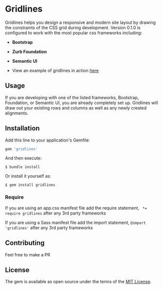 # Gridlines
Gridlines helps you design a responsive and modern site layout by drawing the constraints of the CSS grid during development. Version 0.1.0 is configured to work with the most popular css frameworks including: 

* **Bootstrap**
* **Zurb Foundation**
* **Semantic UI**

* View an example of gridlines in action [here](https://webteamuniversity.github.io/gridlines/docs/index.html)

## Usage
If you are developing with one of the listed frameworks, Bootstrap, Foundation, or Semantic UI, you are already completely set up. Gridlines will draw out your existing rows and columns as well as any newly created alignments.

## Installation
Add this line to your application's Gemfile:

```ruby
gem 'gridlines'
```

And then execute:
```
$ bundle install
```

Or install it yourself as:
```
$ gem install gridlines
```

### Require

If you are using an app.css manifest file add the require statement,  ` *= require gridlines` after any 3rd party frameworks

If you are using a Sass manifest file add the import statement, `@import 'gridlines'` after any 3rd party frameworks

## Contributing
Feel free to make a PR

## License
The gem is available as open source under the terms of the [MIT License](http://opensource.org/licenses/MIT).